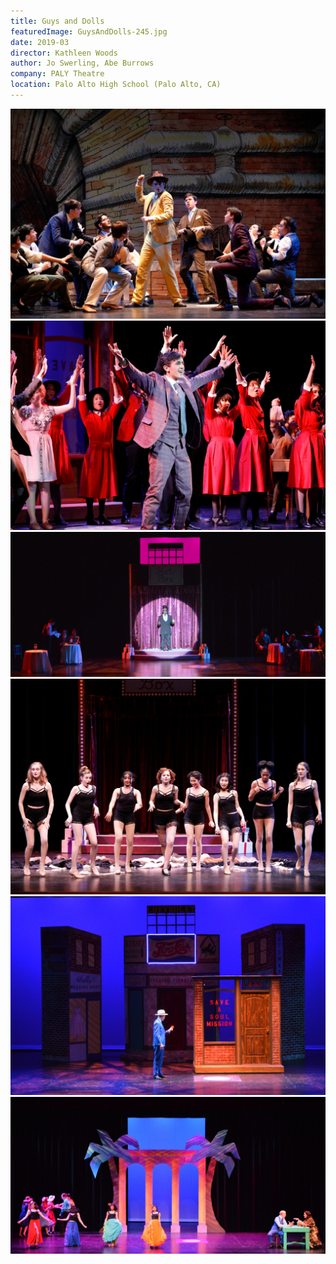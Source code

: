 ```yaml
---
title: Guys and Dolls
featuredImage: GuysAndDolls-245.jpg
date: 2019-03
director: Kathleen Woods
author: Jo Swerling, Abe Burrows
company: PALY Theatre
location: Palo Alto High School (Palo Alto, CA)
---
```


![](./GuysAndDolls-245.jpg)
![](./GuysAndDolls-320.jpg)
![](./GuysAndDolls-0162.jpg)
![](./GuysAndDolls-209.jpg)
![](./GuysAndDolls-0159.jpg)
![](./GuysAndDolls-0110.jpg)